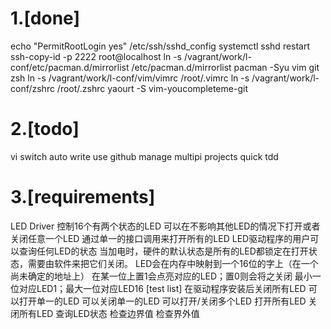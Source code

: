 # 1.[done] 
echo "PermitRootLogin yes" /etc/ssh/sshd_config
systemctl sshd restart
ssh-copy-id -p 2222 root@localhost
ln -s /vagrant/work/l-conf/etc/pacman.d/mirrorlist /etc/pacman.d/mirrorlist
pacman -Syu vim git zsh
ln -s /vagrant/work/l-conf/vim/vimrc /root/.vimrc
ln -s /vagrant/work/l-conf/zshrc /root/.zshrc
yaourt -S vim-youcompleteme-git
# 2.[todo]
vi switch auto write
use github manage multipi projects
quick tdd
# 3.[requirements]
LED Driver
控制16个有两个状态的LED
可以在不影响其他LED的情况下打开或者关闭任意一个LED
通过单一的接口调用来打开所有的LED
LED驱动程序的用户可以查询任何LED的状态
当加电时，硬件的默认状态是所有的LED都锁定在打开状态，需要由软件来把它们关闭。
LED会在内存中映射到一个16位的字上（在一个尚未确定的地址上）
在某一位上置1会点亮对应的LED；置0则会将之关闭
最小一位对应LED1；最大一位对应LED16
[test list]
在驱动程序安装后关闭所有LED
可以打开单一的LED
可以关闭单一的LED
可以打开/关闭多个LED
打开所有LED
关闭所有LED
查询LED状态
检查边界值
检查界外值
